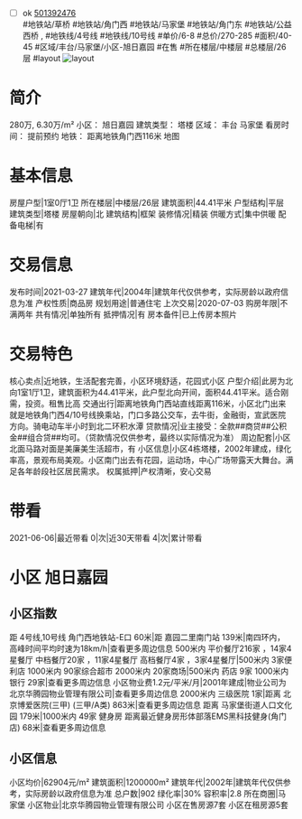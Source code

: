 - [ ] ok [501392476](https://bj.5i5j.com/ershoufang/501392476.html)  
 #地铁站/草桥 #地铁站/角门西 #地铁站/马家堡 #地铁站/角门东 #地铁站/公益西桥 ,  #地铁线/4号线 #地铁线/10号线
#单价/6-8 #总价/270-285 #面积/40-45   #区域/丰台/马家堡/小区-旭日嘉园 #在售 #所在楼层/中楼层 #总楼层/26层 #layout 
![layout](http://image2a.5i5j.com/bdir/layout/c58add9514cc4ec1b343102cc42e5941.jpg_P5.jpg) 
# 简介 
 280万,  6.30万/m² 
小区： 旭日嘉园
建筑类型： 塔楼
区域： 丰台 马家堡
看房时间： 提前预约
地铁： 距离地铁角门西116米 地图
# 基本信息 
 房屋户型|1室0厅1卫
所在楼层|中楼层/26层
建筑面积|44.41平米
户型结构|平层
建筑类型|塔楼
房屋朝向|北
建筑结构|框架
装修情况|精装
供暖方式|集中供暖
配备电梯|有
# 交易信息 
 发布时间|2021-03-27
建筑年代|2004年|建筑年代仅供参考，实际房龄以政府信息为准
产权性质|商品房
规划用途|普通住宅
上次交易|2020-07-03
购房年限|不满两年
共有情况|单独所有
抵押情况|有
房本备件|已上传房本照片
# 交易特色 
 核心卖点|近地铁，生活配套完善，小区环境舒适，花园式小区
户型介绍|此房为北向1室1厅1卫，建筑面积为44.41平米，此户型北向开间，面积44.41平米。适合刚需，投资。租售比高
交通出行|距离地铁角门西站直线距离116米，小区北门出来就是地铁角门西4/10号线换乘站，门口多路公交车，去牛街，金融街，宣武医院方向。骑电动车半小时到北二环积水潭
贷款情况|业主接受：全款##商贷##公积金##组合贷##均可。（贷款情况仅供参考，最终以实际情况为准）
周边配套|小区北面马路对面是美廉美生活超市，有
小区信息|小区4栋塔楼，2002年建成，绿化率高，景观布局美观。小区南门出去有花园，运动场，中心广场带露天大舞台。满足各年龄段社区居民需求。
权属抵押|产权清晰，安心交易
# 带看 
 2021-06-06|最近带看	 0|次|近30天带看	 4|次|累计带看
# 小区 旭日嘉园
## 小区指数 
 距 4号线,10号线 角门西地铁站-E口 60米|距 嘉园二里南门站 139米|南四环内， 高峰时间平均时速为18km/h|查看更多周边信息
500米内 平价餐厅216家 ，14家4星餐厅
中档餐厅20家 ，11家4星餐厅
高档餐厅4家 ，3家4星餐厅|500米内 3家便利店
1000米内 90家综合超市
2000米内 20家商场|500米内 药店 9家
1000米内 银行 29家|查看更多周边信息
小区物业费1.2元/平米/月|2001年建成|物业公司为北京华腾园物业管理有限公司|查看更多周边信息
2000米内 三级医院 1家|距离 北京博爱医院(三甲) (三甲/A类) 863米|查看更多周边信息
距离 马家堡街道人口文化园 179米|1000米内 49家 健身房
距离最近健身房形体部落EMS黑科技健身(角门店) 68米|查看更多周边信息
## 小区信息 
 小区均价|62904元/m²
建筑面积|1200000m²
建筑年代|2002年|建筑年代仅供参考，实际房龄以政府信息为准
总户数|902
绿化率|30%
容积率|2.8
所在商圈|马家堡
小区物业|北京华腾园物业管理有限公司
小区在售房源7套
小区在租房源5套
